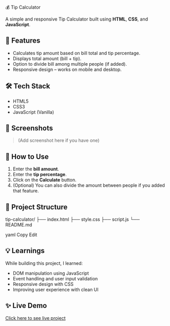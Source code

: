  💰 Tip Calculator

A simple and responsive Tip Calculator built using **HTML**, **CSS**, and **JavaScript**.

## 📌 Features

- Calculates tip amount based on bill total and tip percentage.
- Displays total amount (bill + tip).
- Option to divide bill among multiple people (if added).
- Responsive design – works on mobile and desktop.

## 🛠️ Tech Stack

- HTML5
- CSS3
- JavaScript (Vanilla)

## 📸 Screenshots

> (Add screenshot here if you have one)

## 🚀 How to Use

1. Enter the **bill amount**.
2. Enter the **tip percentage**.
3. Click on the **Calculate** button.
4. (Optional) You can also divide the amount between people if you added that feature.

## 📁 Project Structure

tip-calculator/
├── index.html
├── style.css
├── script.js
└── README.md

yaml
Copy
Edit

## 💡 Learnings

While building this project, I learned:
- DOM manipulation using JavaScript
- Event handling and user input validation
- Responsive design with CSS
- Improving user experience with clean UI

## ✨ Live Demo

[Click here to see live project](#) <!-- Add your GitHub Pages or Netlify/Vercel link here -->

